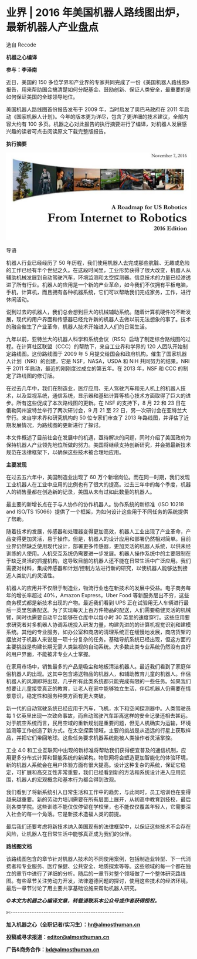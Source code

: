 # 业界 | 2016 年美国机器人路线图出炉，最新机器人产业盘点

选自 Recode

**机器之心编译**

**参与：李泽南**

近日，美国的 150 多位学界和产业界的专家共同完成了一份《美国机器人路线图》报告，用来帮助国会搞清楚如何分配基金、鼓励创新、保证人类安全，最重要的是如何保证美国的全球领导地位。

美国机器人路线图首份报告发布于 2009 年，当时启发了奥巴马政府在 2011 年启动《国家机器人计划》。今年的版本更为详尽，包含了更详细的技术建议，全部内容大约有 100 多页。机器之心对此报告的执行摘要进行了编译，对机器人发展感兴趣的读者可点击阅读原文下载完整版报告。

**执行摘要**

**![](img/0f5d8c6875ddafec1c8f93d024ee96b7.jpg)** 

导语

机器人行业已经经历了 50 年历程，我们使用机器人去完成那些肮脏、无趣或危险的工作已经有半个世纪之久。在这段时间里，工业形势获得了很大改变，机器人从辅助机械发展到自动驾驶汽车，环境监测和太空探测器。信息技术的力量已经渗透进了所有行业。机器人的应用是一个新的产业革命，如今我们不仅拥有平板电脑，手机，计算机，而且拥有各种机器系统，它们可以帮助我们完成家务，工作，进行休闲活动。

说到过去的机器人，我们总会想到巨大的机械辅助系统。随着计算机硬件的不断发展，现代的用户界面和传感器已经允许新的机器人去做以前无法想象的事了。技术的融合催生了产业革命，机器人技术开始进入人们的日常生活。

九年以前，亚特兰大的机器人科学和系统会议（RSS）启动了制定综合路线图的过程。在计算社区联盟（CCC）的帮助下，来自工业界和学界的 120 人团队开始制定路线图。这份路线图于 2009 年 5 月提交给国会和政府机构。催生了国家机器人计划（NRI）的创建，它是 NSF，NASA，USDA 和 NIH 共同努力的结果。NRI 于 2011 年启动，最近的刚刚度过成立的第五年。在 2013 年，NSF 和 CCC 的制定了路线图的修订版。

在过去几年中，我们在制造业，医疗应用、无人驾驶汽车和无人机上的机器人技术，以及监视系统，通信系统，显示器和基础计算等核心技术方面取得了巨大的进步。所有这些促成了本次路线图的更新。在 NSF 的支持下，8 月 22 和 23 日在俄勒冈州波特兰举行了两次研讨会，9 月 21 至 22 日，另一次研讨会在亚特兰大举行。来自学术界和研究机构的 50 位专家们审查了 2013 年路线图，并评估了近期发展情况，为路线图的更新进行了探讨。

本文件概述了目前社会在发展中的机遇，亟待解决的问题，同时介绍了美国政府为保持机器人产业领先地位所做的努力。美国将继续支持创新研究，并会把最新技术规范在法律框架下，以确保这些技术被合理地应用。

**主要发现**

在过去五六年中，美国制造业出现了 60 万个新增岗位。而在同一时期，我们发现工业机器人在工业中应用的比例也有了很大的提高。过去三年中的每个季度，机器人的销售量都在创造新的记录，美国从未有过如此数量的机器人。

最主要的新增长点在于与人协作的协作机器人。协作系统的新标准（ISO 10218 and ISO/TS 15066）提供了一个框架，为如何设计这些用于不同任务的系统提供了帮助。

随着技术的发展，传感器和处理器变得更加高效，机器人工业出现了产业革命，产品变得更加灵活，易于操作。但是，机器人的设计应用和部署仍然相对简单。目前业界仍然缺乏使用现代设计，部署更多传感器，更加灵活的机器人系统，以供未经训练的人使用。人机交互系统仍需要进一步发展。机器人操作系统中的主要限制在于缺乏灵活的抓握机构，这导致目前的机器人还不能在日常生活中广泛应用。我们需要对材料，集成传感器和计划/控制方法进行新的研究，以使机器人能够达到接近人类幼儿的灵活性。

机器人的应用并不仅限于制造业，物流行业也在新技术的发展中受益。电子商务每年的增长率超过 40%，Amazon Express，Uber Food 等新服务层出不穷，这些商务模式都是新技术出现的产物。最近我们看到 UPS 正在试验用无人车辆进行最后一英里包裹配送。为了实现每天上百万件物品的配送，人们需要稳健灵活的机械臂，同时也需要自动平台能够在仓库中以每小时 30 英里的速度穿行。这些应用要求研究者对多机器人协调系统投入研发力量，构建先进的的计算机视觉识别和建模系统。其他的专业服务，如办公室和商店的清理系统正在缓慢地发展，商店货架的摆放对于机器人来说是一项十分复杂的任务。基础导航系统已经出现，但这方面的主要挑战是构建长期无需人类监视的自动系统。大多数此类专业系统仍然没有良好的用户界面，不能被非专业人士掌握。

在家用市场中，销售最多的产品是吸尘和地板清洁机器人。最近我们看到了家庭伴侣机器人的出现。这其中包含递送物品的机器人，和辅助教育儿童的机器人。伴侣机器人的风潮即将出现，几乎所有此类系统都只能完成有限的一些任务。如果我们想要让儿童接受真正的教育，让老人在家中能够独立生活，伴侣机器人仍需要在情景意识，稳定性和服务种类方面有更大突破。

新一代的自动驾驶系统已经应用于汽车，飞机，水下和空间探测器中。人类驾驶员每 1 亿英里出现一次致命事故，而自动驾驶汽车距离这样的安全记录还相去甚远。对于航空系统而言，民用空域的重新规划是重要问题，但无人机确实为运输，环境监测等工作创造了新方式。在太空探索领域，主要的挑战是从遥远的行星上获取样品，并把它们带回地球。这些任务要求机器系统能被人类操作者灵活掌控。

工业 4.0 和工业互联网中出现的新标准将帮助我们获得便宜普及的通信机制，应用更多分布式计算和智能系统的新架构。物联网将会塑造更加智能化的体验环境，新的机器人系统会在用户体验方面有很大提高。设计这种复杂的系统，保证它稳定，可扩展和高交互性非常重要，我们已经看到新的方法和系统设计进入应用范围，机器人的宏观概念和基本行为都会得到改观。

我们看到了将新系统引入日常生活和工作中的趋势，与此同时，员工培训也在变得越来越重要。新的劳动力培训需要在所有层面上展开，从初高中教育到技校，最后到各类学院。这些训练不能仅仅停留在学校里，也不能仅仅覆盖年轻人，它需要深入社会的每一个角落。它是新技术造福人类的前提。

最后我们还要考虑将新技术纳入美国现有的法律框架中，以保证这些技术不会存在风险，让机器人在日常生活中能够真正成为我们的伙伴。

**路线图文档**

该路线图包含的章节针对机器人技术的不同使用案例，包括制造业转型、下一代消费者和专业服务、医疗保健、公共安全、地质探索等等。这些领域的每一个都在独立的章节中进行了详细的分析。随后的一章节对整个领域做了一个整体研究路线图。有些章节关注劳动力开发，法律道德问题的探讨，使用这些技术的经济环境。最后一章节讨论了用主要共享基础设施来帮助机器人研究。

******©本文为机器之心编译文章，***转载请联系本公众号或作者获得授权******。***

✄------------------------------------------------

**加入机器之心（全职记者/实习生）：hr@almosthuman.cn**

**投稿或寻求报道：editor@almosthuman.cn**

**广告&商务合作：bd@almosthuman.cn**